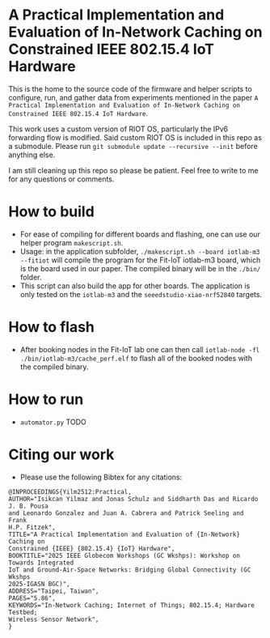 # A Practical Implementation and Evaluation of In-Network Caching on Constrained IEEE 802.15.4 IoT Hardware 

This is the home to the source code of the firmware and helper scripts to configure, run, and gather data from experiments mentioned in the paper `A Practical Implementation and Evaluation of In-Network Caching on Constrained IEEE 802.15.4 IoT Hardware`.

This work uses a custom version of RIOT OS, particularly the IPv6 forwarding flow is modified. Said custom RIOT OS is included in this repo as a submodule. Please run `git submodule update --recursive --init` before anything else.

I am still cleaning up this repo so please be patient. Feel free to write to me for any questions or comments.

# How to build
- For ease of compiling for different boards and flashing, one can use our helper program `makescript.sh`. 
- Usage: in the application subfolder, `./makescript.sh --board iotlab-m3 --fitiot` will compile the program for the Fit-IoT iotlab-m3 board, which is the board used in our paper. The compiled binary will be in the `./bin/` folder.
- This script can also build the app for other boards. The application is only tested on the `iotlab-m3` and the `seeedstudio-xiao-nrf52840` targets. 

# How to flash
- After booking nodes in the Fit-IoT lab one can then call `iotlab-node -fl ./bin/iotlab-m3/cache_perf.elf` to flash all of the booked nodes with the compiled binary. 

# How to run
- `automator.py` TODO

# Citing our work
- Please use the following Bibtex for any citations:
```
@INPROCEEDINGS{Yilm2512:Practical,
AUTHOR="Isikcan Yilmaz and Jonas Schulz and Siddharth Das and Ricardo J. B. Pousa
and Leonardo Gonzalez and Juan A. Cabrera and Patrick Seeling and Frank
H.P. Fitzek",
TITLE="A Practical Implementation and Evaluation of {In-Network} Caching on
Constrained {IEEE} {802.15.4} {IoT} Hardware",
BOOKTITLE="2025 IEEE Globecom Workshops (GC Wkshps): Workshop on Towards Integrated
IoT and Ground-Air-Space Networks: Bridging Global Connectivity (GC Wkshps
2025-IGASN BGC)",
ADDRESS="Taipei, Taiwan",
PAGES="5.86",
KEYWORDS="In-Network Caching; Internet of Things; 802.15.4; Hardware Testbed;
Wireless Sensor Network",
}

```


